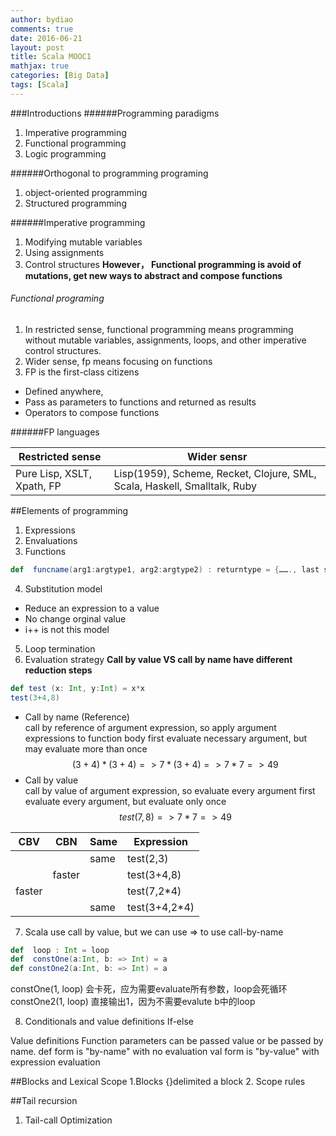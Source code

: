 ```yaml
---
author: bydiao
comments: true
date: 2016-06-21
layout: post
title: Scala MOOC1
mathjax: true
categories: [Big Data]
tags: [Scala]
---
```


###Introductions
######Programming paradigms
1. Imperative programming
2. Functional programming
3. Logic programming

######Orthogonal to programming programing
1. object-oriented programming
2. Structured programming

######Imperative programming
1. Modifying mutable variables
2. Using assignments
3. Control structures
**However， Functional programming is avoid of mutations, get new ways to abstract and compose functions**

###### Functional programing
1. In restricted sense, functional programming means programming without mutable variables, assignments, loops, and other imperative control structures.
2. Wider sense, fp means focusing on functions
3. FP is the first-class citizens
* Defined anywhere,
* Pass as parameters to functions and returned as results
* Operators to compose functions
 
######FP languages

|Restricted sense  |Wider sensr|
|-----|-----|
|Pure Lisp, XSLT, Xpath, FP|Lisp(1959), Scheme,   Recket, Clojure, SML, Scala, Haskell, Smalltalk, Ruby|

 
##Elements of programming
1. Expressions
2. Envaluations
3. Functions

```scala
def  funcname(arg1:argtype1, arg2:argtype2) : returntype = {……., last statement as return value}
```
4. Substitution model
* Reduce an expression to a value
* No change orginal value
* i++ is not this model
5. Loop termination
6. Evaluation strategy
**Call by value  VS   call by name   have different reduction steps**

```scala
def test (x: Int, y:Int) = x*x
test(3+4,8)
```
* Call by name (Reference)    
call by reference of argument expression, so apply argument expressions to function body first
evaluate necessary argument, but may evaluate more than once
$$(3+4)*(3+4) => 7*(3+4) => 7*7 => 49$$
* Call by value                         
call by value of argument expression, so evaluate every argument first
evaluate every argument, but evaluate only once  
$$test(7, 8) => 7*7 => 49$$

|CBV|CBN|Same|Expression|
|-----|-----|-----|-----|
|||same|test(2,3)|
||faster||test(3+4,8)|
|faster|||test(7,2*4)|
|||same|test(3+4,2*4)|

 7. Scala use call by value, but we can use => to use call-by-name
```scala
def  loop : Int = loop
def  constOne(a:Int, b: => Int) = a
def constOne2(a:Int, b: => Int) = a
```
constOne(1, loop)   会卡死，应为需要evaluate所有参数，loop会死循环
constOne2(1, loop) 直接输出1，因为不需要evalute b中的loop

8. Conditionals and value definitions
    If-else
 
Value definitions
Function parameters can be passed value or be passed by name.
def  form is "by-name"  with no evaluation
val   form is "by-value" with expression evaluation
 
 
##Blocks and Lexical Scope
1.Blocks {}delimited a block
2. Scope rules
 
##Tail recursion
1. Tail-call Optimization
 
 